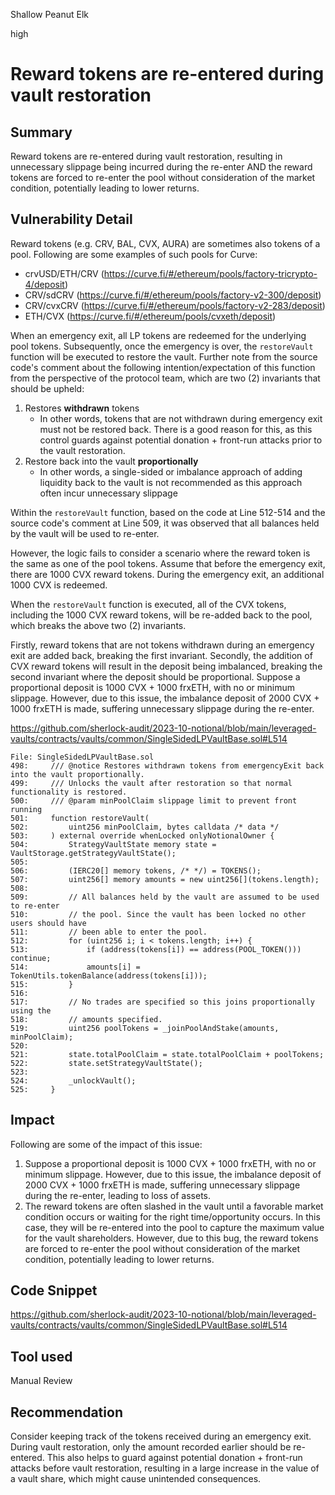 Shallow Peanut Elk

high

# Reward tokens are re-entered during vault restoration

## Summary

Reward tokens are re-entered during vault restoration, resulting in unnecessary slippage being incurred during the re-enter AND the reward tokens are forced to re-enter the pool without consideration of the market condition, potentially leading to lower returns.

## Vulnerability Detail

Reward tokens (e.g. CRV, BAL, CVX, AURA) are sometimes also tokens of a pool. Following are some examples of such pools for Curve:

- crvUSD/ETH/CRV (https://curve.fi/#/ethereum/pools/factory-tricrypto-4/deposit)
- CRV/sdCRV (https://curve.fi/#/ethereum/pools/factory-v2-300/deposit)
- CRV/cvxCRV (https://curve.fi/#/ethereum/pools/factory-v2-283/deposit)
- ETH/CVX (https://curve.fi/#/ethereum/pools/cvxeth/deposit)

When an emergency exit, all LP tokens are redeemed for the underlying pool tokens. Subsequently, once the emergency is over, the `restoreVault` function will be executed to restore the vault. Further note from the source code's comment about the following intention/expectation of this function from the perspective of the protocol team, which are two (2) invariants that should be upheld:

1) Restores **withdrawn** tokens 
   - In other words, tokens that are not withdrawn during emergency exit must not be restored back. There is a good reason for this, as this control guards against potential donation + front-run attacks prior to the vault restoration.
2) Restore back into the vault **proportionally**
   - In other words, a single-sided or imbalance approach of adding liquidity back to the vault is not recommended as this approach often incur unnecessary slippage

Within the `restoreVault` function, based on the code at Line 512-514 and the source code's comment at Line 509, it was observed that all balances held by the vault will be used to re-enter.

However, the logic fails to consider a scenario where the reward token is the same as one of the pool tokens. Assume that before the emergency exit, there are 1000 CVX reward tokens. During the emergency exit, an additional 1000 CVX is redeemed.

When the `restoreVault` function is executed, all of the CVX tokens, including the 1000 CVX reward tokens, will be re-added back to the pool, which breaks the above two (2) invariants. 

Firstly, reward tokens that are not tokens withdrawn during an emergency exit are added back, breaking the first invariant. Secondly, the addition of CVX reward tokens will result in the deposit being imbalanced, breaking the second invariant where the deposit should be proportional. Suppose a proportional deposit is 1000 CVX + 1000 frxETH, with no or minimum slippage. However, due to this issue, the imbalance deposit of 2000 CVX + 1000 frxETH is made, suffering unnecessary slippage during the re-enter.

https://github.com/sherlock-audit/2023-10-notional/blob/main/leveraged-vaults/contracts/vaults/common/SingleSidedLPVaultBase.sol#L514

```solidity
File: SingleSidedLPVaultBase.sol
498:     /// @notice Restores withdrawn tokens from emergencyExit back into the vault proportionally.
499:     /// Unlocks the vault after restoration so that normal functionality is restored.
500:     /// @param minPoolClaim slippage limit to prevent front running
501:     function restoreVault(
502:         uint256 minPoolClaim, bytes calldata /* data */
503:     ) external override whenLocked onlyNotionalOwner {
504:         StrategyVaultState memory state = VaultStorage.getStrategyVaultState();
505: 
506:         (IERC20[] memory tokens, /* */) = TOKENS();
507:         uint256[] memory amounts = new uint256[](tokens.length);
508: 
509:         // All balances held by the vault are assumed to be used to re-enter
510:         // the pool. Since the vault has been locked no other users should have
511:         // been able to enter the pool.
512:         for (uint256 i; i < tokens.length; i++) {
513:             if (address(tokens[i]) == address(POOL_TOKEN())) continue;
514:             amounts[i] = TokenUtils.tokenBalance(address(tokens[i]));
515:         }
516: 
517:         // No trades are specified so this joins proportionally using the
518:         // amounts specified.
519:         uint256 poolTokens = _joinPoolAndStake(amounts, minPoolClaim);
520: 
521:         state.totalPoolClaim = state.totalPoolClaim + poolTokens;
522:         state.setStrategyVaultState();
523: 
524:         _unlockVault();
525:     }
```

## Impact

Following are some of the impact of this issue:

1) Suppose a proportional deposit is 1000 CVX + 1000 frxETH, with no or minimum slippage. However, due to this issue, the imbalance deposit of 2000 CVX + 1000 frxETH is made, suffering unnecessary slippage during the re-enter, leading to loss of assets.
2) The reward tokens are often slashed in the vault until a favorable market condition occurs or waiting for the right time/opportunity occurs. In this case, they will be re-entered into the pool to capture the maximum value for the vault shareholders. However, due to this bug, the reward tokens are forced to re-enter the pool without consideration of the market condition, potentially leading to lower returns.

## Code Snippet

https://github.com/sherlock-audit/2023-10-notional/blob/main/leveraged-vaults/contracts/vaults/common/SingleSidedLPVaultBase.sol#L514

## Tool used

Manual Review

## Recommendation

Consider keeping track of the tokens received during an emergency exit. During vault restoration, only the amount recorded earlier should be re-entered. This also helps to guard against potential donation + front-run attacks before vault restoration, resulting in a large increase in the value of a vault share, which might cause unintended consequences.